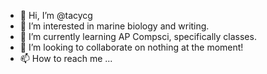 - 👋 Hi, I’m @tacycg
- 👀 I’m interested in marine biology and writing.
- 🌱 I’m currently learning AP Compsci, specifically classes.
- 💞️ I’m looking to collaborate on nothing at the moment!
- 📫 How to reach me ...

<!---
tacycg/tacycg is a ✨ special ✨ repository because its `README.md` (this file) appears on your GitHub profile.
You can click the Preview link to take a look at your changes.
--->
